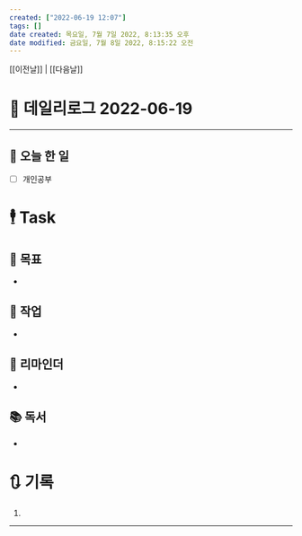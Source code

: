 ```yaml
---
created: ["2022-06-19 12:07"]
tags: []
date created: 목요일, 7월 7일 2022, 8:13:35 오후
date modified: 금요일, 7월 8일 2022, 8:15:22 오전
---
```


[[이전날]] | [[다음날]]

# 📅 데일리로그 2022-06-19
---
## 🔷 오늘 한 일
- [ ] 개인공부


# 🕴 Task
## 🎯 목표
-
 
## 🚀 작업
-
 
## 📕 리마인더
-
 
## 📚 독서
-
 

# 🔃 기록
1. 
---


